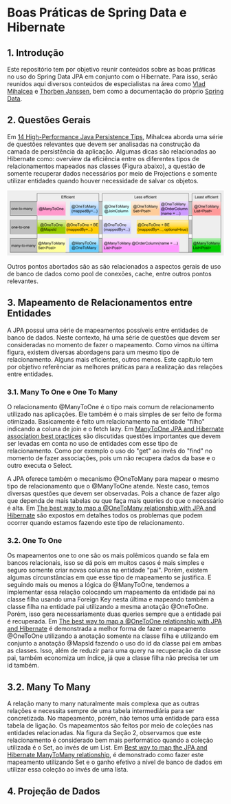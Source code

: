 # Boas Práticas de Spring Data e Hibernate #

## 1. Introdução ##

Este repositório tem por objetivo reunir conteúdos sobre as boas práticas no uso do Spring Data JPA em conjunto com o Hibernate. Para isso, serão reunidos aqui diversos conteúdos de especialistas na área como [Vlad Mihalcea](https://vladmihalcea.com/ "https://vladmihalcea.com/") e [Thorben Janssen](https://thorben-janssen.com/ "https://thorben-janssen.com/"), bem como a documentação do próprio [Spring Data](https://docs.spring.io/spring-data/jpa/docs/current/reference/html/#reference"https://docs.spring.io/spring-data/jpa/docs/current/reference/html/#reference").

## 2. Questões Gerais ##

Em [14 High-Performance Java Persistence Tips](https://vladmihalcea.com/14-high-performance-java-persistence-tips/ "https://vladmihalcea.com/14-high-performance-java-persistence-tips/"), Mihalcea aborda uma série de questões relevantes que devem ser analisadas na construção da camada de persistência da aplicação. Algumas dicas são relacionadas ao Hibernate como: overview da eficiência entre os diferentes tipos de relacionamentos mapeados nas classes (Figura abaixo), a questão de somente recuperar dados necessários por meio de Projections e somente utilizar entidades quando houver necessidade de salvar os objetos.

![](images/relationships.png)

Outros pontos abortados são as são relacionados a aspectos gerais de uso de banco de dados como pool de conexões, cache, entre outros pontos relevantes.

## 3. Mapeamento de Relacionamentos entre Entidades ##

A JPA possui uma série de mapeamentos possíveis entre entidades de banco de dados. Neste contexto, há uma série de questões que devem ser consideradas no momento de fazer o mapeamento. Como vimos na última figura, existem diversas abordagens para um mesmo tipo de relacionamento. Alguns mais eficientes, outros menos. Este capítulo tem por objetivo referênciar as melhores práticas para a realização das relações entre entidades.

### 3.1. Many To One e One To Many ###

O relacionamento @ManyToOne é o tipo mais comum de relacionamento utilizado nas aplicações. Ele também é o mais simples de ser feito de forma otimizada. Basicamente é feito um relacionamento na entidade "filho" indicando a coluna de join e o fetch lazy. Em [ManyToOne JPA and Hibernate association best practices](https://vladmihalcea.com/manytoone-jpa-hibernate/ "https://vladmihalcea.com/manytoone-jpa-hibernate/") são discutidas questões importantes que devem ser levadas em conta no uso de entidades com esse tipo de relacionamento. Como por exemplo o uso do "get" ao invés do "find" no momento de fazer associações, pois um não recupera dados da base e o outro executa o Select.

A JPA oferece também o mecanismo @OneToMany para mapear o mesmo tipo de relacionamento que o @ManyToOne atende. Neste caso, temos diversas questões que devem ser observadas. Pois a chance de fazer algo que dependa de mais tabelas ou que faça mais queries do que o necessário é alta. Em [The best way to map a @OneToMany relationship with JPA and Hibernate](https://vladmihalcea.com/the-best-way-to-map-a-onetomany-association-with-jpa-and-hibernate/ "https://vladmihalcea.com/the-best-way-to-map-a-onetomany-association-with-jpa-and-hibernate/") são expostos em detalhes todos os problemas que podem ocorrer quando estamos fazendo este tipo de relacionamento.

### 3.2. One To One ###

Os mapeamentos one to one são os mais polêmicos quando se fala em bancos relacionais, isso se dá pois em muitos casos é mais simples e seguro somente criar novas colunas na entidade "pai". Porém, existem algumas circunstâncias em que esse tipo de mapeamento se justifica. E seguindo mais ou menos a lógica do @ManyToOne, tendemos a implementar essa relação colocando um mapeamento da entidade pai na classe filha usando uma Foreign Key nesta última e mapeando também a classe filha na entidade pai utilizando a mesma anotação @OneToOne. Porém, isso gera necessariamente duas queries sempre que a entidade pai é recuperada. Em [The best way to map a @OneToOne relationship with JPA and Hibernate](https://vladmihalcea.com/the-best-way-to-map-a-onetoone-relationship-with-jpa-and-hibernate/ "https://vladmihalcea.com/the-best-way-to-map-a-onetoone-relationship-with-jpa-and-hibernate/") é demonstrada a melhor forma de fazer o mapeamento @OneToOne utilizando a anotação somente na classe filha e utilizando em conjunto a anotação @MapsId fazendo o uso do id da classe pai em ambas as classes. Isso, além de reduzir para uma query na recuperação da classe pai, também economiza um índice, já que a classe filha não precisa ter um id também.

## 3.2. Many To Many ##

A relação many to many naturalmente mais complexa que as outras relações e necessita sempre de uma tabela intermediária para ser concretizada. No mapeamento, porém, não temos uma entidade para essa tabela de ligação. Os mapeamentos são feitos por meio de coleções nas entidades relacionadas. Na figura da Seção 2, observamos que este relacionamento é considerado bem mais performático quando a coleção utilizada é o Set, ao invés de um List. Em [Best way to map the JPA and Hibernate ManyToMany relationship](https://vladmihalcea.com/the-best-way-to-use-the-manytomany-annotation-with-jpa-and-hibernate/ "https://vladmihalcea.com/the-best-way-to-use-the-manytomany-annotation-with-jpa-and-hibernate/"), é demonstrado como fazer este mapeamento utilizando Set e o ganho efetivo a nível de banco de dados em utilizar essa coleção ao invés de uma lista.

## 4. Projeção de Dados ##

